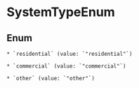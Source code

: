 
# SystemTypeEnum

## Enum


    * `residential` (value: `"residential"`)

    * `commercial` (value: `"commercial"`)

    * `other` (value: `"other"`)



